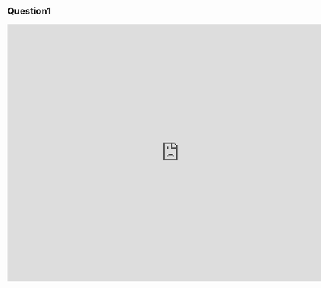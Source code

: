 ## Question1

<iframe src='https://github.com/yuxinguo13/dsc90-wi22-hw06/blob/ff367b330e6a94ce6ecaec8e8520421f45e7b841/snow-map.html' width=800 height=600 frameBorder=0></iframe>
